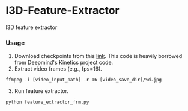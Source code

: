 # I3D-Feature-Extractor
I3D feature extractor


### Usage

1. Download checkpoints from this [link](https://github.com/deepmind/kinetics-i3d). This code is heavily borrowed from Deepmind's Kinetics project code.
2. Extract video frames (e.g., fps=16).
``` shell
ffmpeg -i [video_input_path] -r 16 [video_save_dir]/%d.jpg
```
3. Run feature extractor.
``` bash
python feature_extractor_frm.py
```